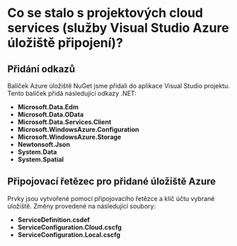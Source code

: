 <properties
    pageTitle="Co se stalo s projekt služby cloudu? | Microsoft Azure | Visual Studio připojené služby"
    description="Popisuje, co se stane v projektu cloud services po připojení k účtu Azure úložiště pomocí aplikace Visual Studio připojené služby"
    services="storage"
    documentationCenter=""
    authors="TomArcher"
    manager="douge"
    editor=""/>

<tags
    ms.service="storage"
    ms.workload="web"
    ms.tgt_pltfrm="vs-what-happened"
    ms.devlang="na"
    ms.topic="article"
    ms.date="08/15/2016"
    ms.author="tarcher"/>

# <a name="what-happened-to-my-cloud-services-project-visual-studio-azure-storage-connected-service"></a>Co se stalo s projektových cloud services (služby Visual Studio Azure úložiště připojení)?

## <a name="references-added"></a>Přidání odkazů

Balíček Azure úložiště NuGet jsme přidali do aplikace Visual Studio projektu.  
Tento balíček přidá následující odkazy .NET:

- **Microsoft.Data.Edm**
- **Microsoft.Data.OData**
- **Microsoft.Data.Services.Client**
- **Microsoft.WindowsAzure.Configuration**
- **Microsoft.WindowsAzure.Storage**
- **Newtonsoft.Json**
- **System.Data**
- **System.Spatial**

## <a name="connection-string-for-azure-storage-added"></a>Připojovací řetězec pro přidané úložiště Azure
Prvky jsou vytvořené pomocí připojovacího řetězce a klíč účtu vybrané úložiště. Změny provedené na následující soubory:

- **ServiceDefinition.csdef**
- **ServiceConfiguration.Cloud.cscfg**
- **ServiceConfiguration.Local.cscfg**
